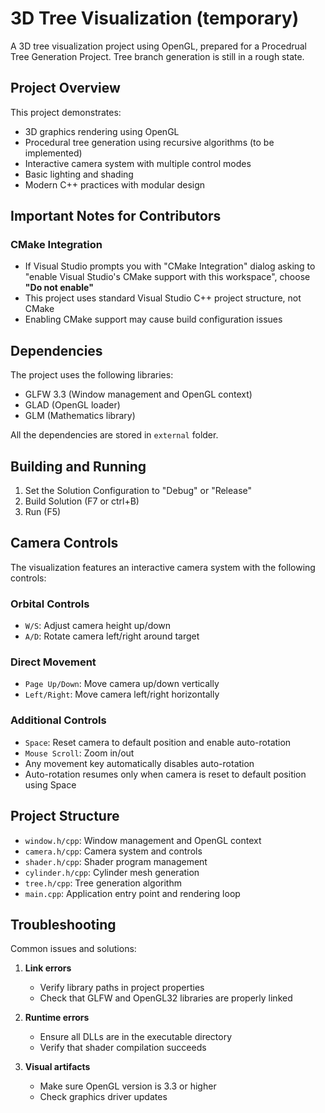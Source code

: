 # 3D Tree Visualization (temporary)

A 3D tree visualization project using OpenGL, prepared for a Procedrual Tree Generation Project. 
Tree branch generation is still in a rough state. 

## Project Overview

This project demonstrates:
- 3D graphics rendering using OpenGL
- Procedural tree generation using recursive algorithms (to be implemented)
- Interactive camera system with multiple control modes
- Basic lighting and shading
- Modern C++ practices with modular design

## Important Notes for Contributors

### CMake Integration
- If Visual Studio prompts you with "CMake Integration" dialog asking to "enable Visual Studio's CMake support with this workspace", choose **"Do not enable"**
- This project uses standard Visual Studio C++ project structure, not CMake
- Enabling CMake support may cause build configuration issues

## Dependencies

The project uses the following libraries:
- GLFW 3.3 (Window management and OpenGL context)
- GLAD (OpenGL loader)
- GLM (Mathematics library)

All the dependencies are stored in `external` folder.

## Building and Running

1. Set the Solution Configuration to "Debug" or "Release"
2. Build Solution (F7 or ctrl+B)
3. Run (F5)

## Camera Controls

The visualization features an interactive camera system with the following controls:

### Orbital Controls
- `W/S`: Adjust camera height up/down
- `A/D`: Rotate camera left/right around target

### Direct Movement
- `Page Up/Down`: Move camera up/down vertically
- `Left/Right`: Move camera left/right horizontally

### Additional Controls
- `Space`: Reset camera to default position and enable auto-rotation
- `Mouse Scroll`: Zoom in/out
- Any movement key automatically disables auto-rotation
- Auto-rotation resumes only when camera is reset to default position using Space

## Project Structure

- `window.h/cpp`: Window management and OpenGL context
- `camera.h/cpp`: Camera system and controls
- `shader.h/cpp`: Shader program management
- `cylinder.h/cpp`: Cylinder mesh generation
- `tree.h/cpp`: Tree generation algorithm
- `main.cpp`: Application entry point and rendering loop

## Troubleshooting

Common issues and solutions:

1. **Link errors**
   - Verify library paths in project properties
   - Check that GLFW and OpenGL32 libraries are properly linked

2. **Runtime errors**
   - Ensure all DLLs are in the executable directory
   - Verify that shader compilation succeeds

3. **Visual artifacts**
   - Make sure OpenGL version is 3.3 or higher
   - Check graphics driver updates